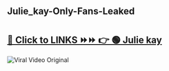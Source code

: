 
 ## Julie_kay-Only-Fans-Leaked

# <h2><a href="https://clipsfans.com/Julie_kay&ref=git">🔗 Click to LINKS ⏩⏩ 👉 🟢 Julie kay </a></h2>

<a href="https://clipsfans.com/Julie_kay&ref=git" rel="nofollow" data-target="animated-image.originalLink"><img src="https://i.ibb.co.com/xMMVF88/686577567.gif" alt="Viral Video Original" style="max-width: 100%; display: inline-block;" data-target="animated-image.originalImage"></a>
